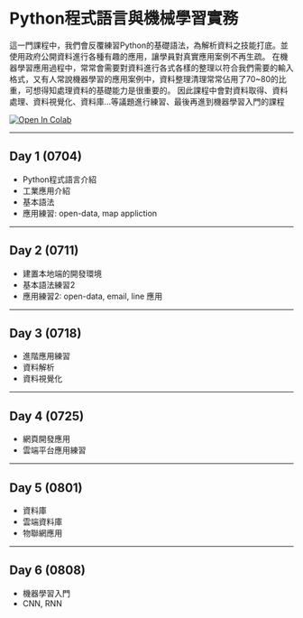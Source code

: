 # Python程式語言與機械學習實務

這一門課程中，我們會反覆練習Python的基礎語法，為解析資料之技能打底。並使用政府公開資料進行各種有趣的應用，讓學員對真實應用案例不再生疏。
在機器學習應用過程中，常常會需要對資料進行各式各樣的整理以符合我們需要的輸入格式，又有人常說機器學習的應用案例中，資料整理清理常常佔用了70~80的比重，可想得知處理資料的基礎能力是很重要的。
因此課程中會對資料取得、資料處理、資料視覺化、資料庫…等議題進行練習、最後再進到機器學習入門的課程

[![Open In Colab](https://colab.research.google.com/assets/colab-badge.svg)](https://colab.research.google.com/github/maloyang/KH20200704_Python_Basic_and_ML/)

----

## Day 1 (0704)

- Python程式語言介紹
- 工業應用介紹
- 基本語法
- 應用練習: open-data, map appliction

----

## Day 2 (0711)

- 建置本地端的開發環境
- 基本語法練習2
- 應用練習2: open-data, email, line 應用

----
## Day 3 (0718)

- 進階應用練習
- 資料解析
- 資料視覺化

----
## Day 4 (0725)

- 網頁開發應用
- 雲端平台應用練習

----
## Day 5 (0801)

- 資料庫
- 雲端資料庫
- 物聯網應用

----
## Day 6 (0808)

- 機器學習入門
- CNN, RNN
